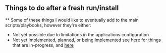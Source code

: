 ## Things to do after a fresh run/install

** Some of these things I would like to eventually add to the main scripts/playbooks, however they're either:
- Not yet possible due to limitations in the applications configuration
- Not yet implemented, planned, or being implemented see [here](https://trello.com/b/FpK6GL5x/macos-setup) for things that are in-progress, and [here](https://github.com/rainyskye/macos-setup/issues/new?assignees=rainyskye&labels=feature&template=feature_request.md&title=%5BFEATURE%5D+)

